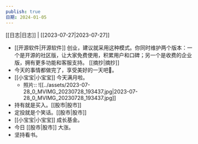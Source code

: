 ```yaml
---
publish: true
日期: 2024-01-05
---
```

[[日志|日志]] | [[2023-07-27|2023-07-27]]  
- [[开源软件|开源软件]] 创业，建议就采用这种模式。你同时维护两个版本：一个是开源的社区版，让大家免费使用，积累用户和口碑；另一个是收费的企业版，拥有更多功能和客服支持。 [[摘抄|摘抄]]  
- 今天的事情都做完了，享受美好的一天吧🤪。  
- [[小宝宝|小宝宝]] 今天满月啦。  
	- 照片:: ![[../assets/2023-07-28_0_MVIMG_20230728_193437.jpg|2023-07-28_0_MVIMG_20230728_193437.jpg]]  
- 持有就是买入。[[股市|股市]]  
- 定投就是个笑话。[[股市|股市]]  
- [[小宝宝|小宝宝]] 成长基金。  
- 今日 [[股市|股市]] 大涨。  
- 坚持看书。  
